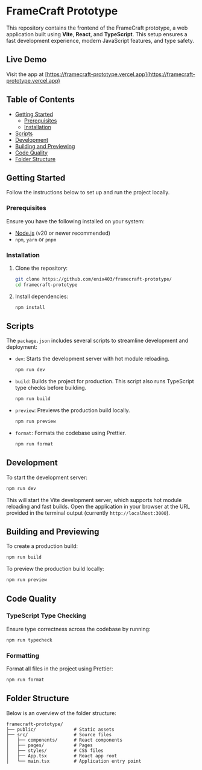 # FrameCraft Prototype

This repository contains the frontend of the FrameCraft prototype, a web application built using **Vite**, **React**, and **TypeScript**. This setup ensures a fast development experience, modern JavaScript features, and type safety.

## Live Demo

Visit the app at [https://framecraft-prototype.vercel.app](https://framecraft-prototype.vercel.app)

## Table of Contents

- [Getting Started](#getting-started)
  - [Prerequisites](#prerequisites)
  - [Installation](#installation)
- [Scripts](#scripts)
- [Development](#development)
- [Building and Previewing](#building-and-previewing)
- [Code Quality](#code-quality)
- [Folder Structure](#folder-structure)

## Getting Started

Follow the instructions below to set up and run the project locally.

### Prerequisites

Ensure you have the following installed on your system:

- [Node.js](https://nodejs.org/) (v20 or newer recommended)
- `npm`, `yarn` or `pnpm`

### Installation

1. Clone the repository:

   ```bash
   git clone https://github.com/enix403/framecraft-prototype/
   cd framecraft-prototype
   ```

2. Install dependencies:

   ```bash
   npm install
   ```

## Scripts

The `package.json` includes several scripts to streamline development and deployment:

- `dev`: Starts the development server with hot module reloading.
  ```bash
  npm run dev
  ```

- `build`: Builds the project for production. This script also runs TypeScript type checks before building.
  ```bash
  npm run build
  ```

- `preview`: Previews the production build locally.
  ```bash
  npm run preview
  ```

- `format`: Formats the codebase using Prettier.
  ```bash
  npm run format
  ```

## Development

To start the development server:

```bash
npm run dev
```

This will start the Vite development server, which supports hot module reloading and fast builds. Open the application in your browser at the URL provided in the terminal output (currently `http://localhost:3000`).

## Building and Previewing

To create a production build:

```bash
npm run build
```

To preview the production build locally:

```bash
npm run preview
```

## Code Quality

### TypeScript Type Checking

Ensure type correctness across the codebase by running:

```bash
npm run typecheck
```

### Formatting

Format all files in the project using Prettier:

```bash
npm run format
```

## Folder Structure

Below is an overview of the folder structure:

```
framecraft-prototype/
├── public/              # Static assets
├── src/                 # Source files
│   ├── components/      # React components
│   ├── pages/           # Pages
│   ├── styles/          # CSS files
│   ├── App.tsx          # React app root
│   └── main.tsx         # Application entry point
```
